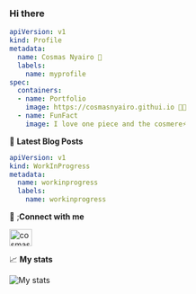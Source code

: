 ### Hi there

```yaml
apiVersion: v1
kind: Profile
metadata:
  name: Cosmas Nyairo 💬
  labels:
    name: myprofile
spec:
  containers:
  - name: Portfolio
    image: https://cosmasnyairo.githui.io 👨‍💻
  - name: FunFact
    image: I love one piece and the cosmere⚡
```

📕 **Latest Blog Posts**
```yaml
apiVersion: v1
kind: WorkInProgress
metadata:
  name: workinprogress
  labels:
    name: workinprogress
```

🔗 ;**Connect with me**
<p align="left">
<a href="https://dev.to/cosmasnyairo" target="blank"><img align="center" src="https://cdn.jsdelivr.net/npm/simple-icons@3.0.1/icons/dev-dot-to.svg" alt="cosmasnyairo" height="30" width="40" /></a>


📈 **My stats**


![My stats](https://github-readme-stats.vercel.app/api/top-langs/?username=cosmasnyairo&hide=javascript,html,php,jupyter+notebook,css,dart,c,makefile&hide_title=true&hide_border=true&langs_count=6&bg_color=738678)
  